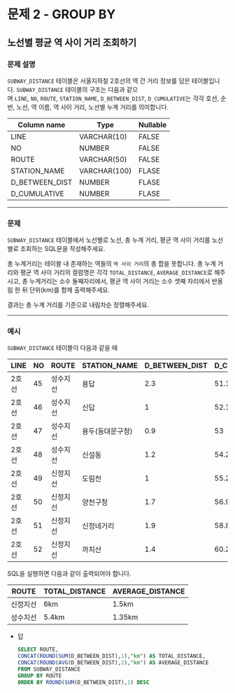 # 문제 2 - GROUP BY

## 노선별 평균 역 사이 거리 조회하기

### **문제 설명**

`SUBWAY_DISTANCE` 테이블은 서울지하철 2호선의 역 간 거리 정보를 담은 테이블입니다. `SUBWAY_DISTANCE` 테이블의 구조는 다음과 같으며 `LINE`, `NO`, `ROUTE`, `STATION_NAME`, `D_BETWEEN_DIST`, `D_CUMULATIVE`는 각각 호선, 순번, 노선, 역 이름, 역 사이 거리, 노선별 누계 거리를 의미합니다.

| Column name | Type | Nullable |
| --- | --- | --- |
| LINE | VARCHAR(10) | FALSE |
| NO | NUMBER | FALSE |
| ROUTE | VARCHAR(50) | FALSE |
| STATION_NAME | VARCHAR(100) | FLASE |
| D_BETWEEN_DIST | NUMBER | FLASE |
| D_CUMULATIVE | NUMBER | FLASE |

---

### 문제

`SUBWAY_DISTANCE` 테이블에서 노선별로 노선, 총 누계 거리, 평균 역 사이 거리를 노선별로 조회하는 SQL문을 작성해주세요.

총 누계거리는 테이블 내 존재하는 역들의 `역 사이 거리`의 총 합을 뜻합니다. 총 누계 거리와 평균 역 사이 거리의 컬럼명은 각각 `TOTAL_DISTANCE`, `AVERAGE_DISTANCE`로 해주시고, 총 누계거리는 소수 둘째자리에서, 평균 역 사이 거리는 소수 셋째 자리에서 반올림 한 뒤 단위(km)를 함께 출력해주세요.

결과는 총 누계 거리를 기준으로 내림차순 정렬해주세요.

---

### 예시

`SUBWAY_DISTANCE` 테이블이 다음과 같을 때

| LINE | NO | ROUTE | STATION_NAME | D_BETWEEN_DIST | D_CUMULATIVE |
| --- | --- | --- | --- | --- | --- |
| 2호선 | 45 | 성수지선 | 용답 | 2.3 | 51.1 |
| 2호선 | 46 | 성수지선 | 신답 | 1 | 52.1 |
| 2호선 | 47 | 성수지선 | 용두(동대문구청) | 0.9 | 53 |
| 2호선 | 48 | 성수지선 | 신설동 | 1.2 | 54.2 |
| 2호선 | 49 | 신정지선 | 도림천 | 1 | 55.2 |
| 2호선 | 50 | 신정지선 | 양천구청 | 1.7 | 56.9 |
| 2호선 | 51 | 신정지선 | 신정네거리 | 1.9 | 58.8 |
| 2호선 | 52 | 신정지선 | 까치산 | 1.4 | 60.2 |

SQL을 실행하면 다음과 같이 출력되어야 합니다.

| ROUTE | TOTAL_DISTANCE | AVERAGE_DISTANCE |
| --- | --- | --- |
| 신정지선 | 6km | 1.5km |
| 성수지선 | 5.4km | 1.35km |

- 답
    
    ```sql
    SELECT ROUTE, 
    CONCAT(ROUND(SUM(D_BETWEEN_DIST),1),"km") AS TOTAL_DISTANCE, 
    CONCAT(ROUND(AVG(D_BETWEEN_DIST),2),"km") AS AVERAGE_DISTANCE
    FROM SUBWAY_DISTANCE
    GROUP BY ROUTE
    ORDER BY ROUND(SUM(D_BETWEEN_DIST),1) DESC
    ```